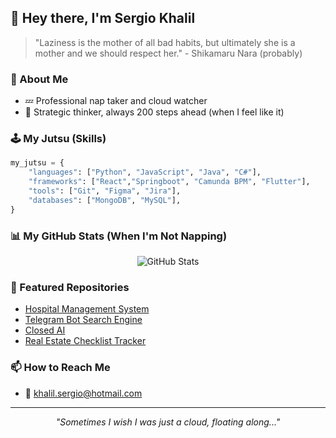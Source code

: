 ## 👋 Hey there, I'm Sergio Khalil

> "Laziness is the mother of all bad habits, but ultimately she is a mother and we should respect her." - Shikamaru Nara (probably)

### 🦌 About Me

- 💤 Professional nap taker and cloud watcher
- 🎲 Strategic thinker, always 200 steps ahead (when I feel like it)

### 🕹️ My Jutsu (Skills)

```python
my_jutsu = {
    "languages": ["Python", "JavaScript", "Java", "C#"],
    "frameworks": ["React","Springboot", "Camunda BPM", "Flutter"],
    "tools": ["Git", "Figma", "Jira"],
    "databases": ["MongoDB", "MySQL"],
}
```

### 📊 My GitHub Stats (When I'm Not Napping)

<div align="center">
  <img src="https://github-readme-stats.vercel.app/api?username=sergiok10&show_icons=true&theme=dark" alt="GitHub Stats" />
</div>

### 🌟 Featured Repositories

- [Hospital Management System](https://github.com/sergiok10/Hospital-Management-System---HMS)
- [Telegram Bot Search Engine](https://github.com/sergiok10/telegram_bot_search_engine)
- [Closed AI](https://github.com/sergiok10/Closed_AI)
- [Real Estate Checklist Tracker](https://github.com/sergiok10/cs673team1-real-estate-checklist-tracker)

### 📫 How to Reach Me

- 📧 [khalil.sergio@hotmail.com](mailto:khalil.sergio@hotmail.com)

---

<div align="center">
  <i>"Sometimes I wish I was just a cloud, floating along..."</i>
</div>
